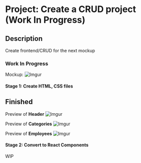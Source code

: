 
# Project: Create a CRUD project (Work In Progress)

## Description

Create frontend/CRUD for the next mockup

### Work In Progress

Mockup:
![Imgur](https://i.imgur.com/ezVmirk.png)

#### Stage 1: Create HTML, CSS files
Finished
-------
Preview of **Header**
![Imgur](https://i.imgur.com/D28wlAF.png)

Preview of **Categories**
![Imgur](https://i.imgur.com/rOMJZNM.png)

Preview of **Employees**
![Imgur](https://i.imgur.com/333sui8.png)


#### Stage 2: Convert to React Components

WIP
